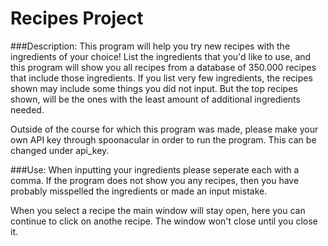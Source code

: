 # Recipes Project

###Description:
This program will help you try new recipes with the ingredients of your choice!
List the ingredients that you'd like to use, and this program will show you all recipes
from a database of 350.000 recipes that include those ingredients. If you list very few ingredients,
the recipes shown may include some things you did not input. But the top recipes shown, 
will be the ones with the least amount of additional ingredients needed. 

Outside of the course for which this program was made, please make your own API key through spoonacular 
in order to run the program. This can be changed under api_key. 

###Use:
When inputting your ingredients please seperate each with a comma. 
If the program does not show you any recipes, then you have probably misspelled the ingredients
or made an input mistake. 

When you select a recipe the main window will stay open, here you can continue to click on anothe recipe.
The window won't close until you close it. 

